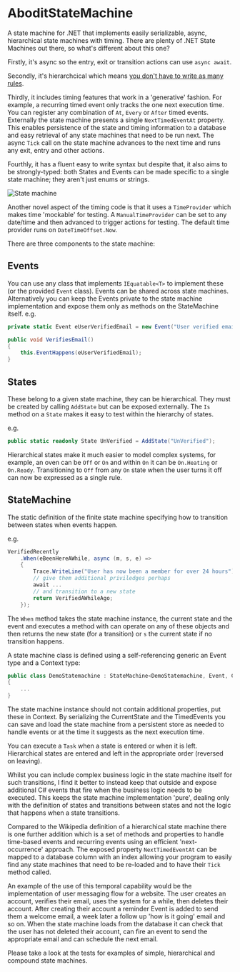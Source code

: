 AboditStateMachine
====

A state machine for .NET that implements easily serializable, async, hierarchical state machines with timing. There are plenty of .NET State Machines out there, so what's different about this one?

Firstly, it's async so the entry, exit or transition actions can use `async await`. 

Secondly, it's hierarchcical which means [you don't have to write as many rules](https://www.cis.upenn.edu/~lee/06cse480/lec-HSM.pdf).

Thirdly, it includes timing features that work in a 'generative' fashion. For example, a recurring timed event only tracks the one next execution time. You can register any combination of `At`, `Every` or `After` timed events. Externally the state machine presents a single `NextTimedEventAt` property. This enables persistence of the state and timing information to a database and easy retrieval of any state machines that need to be run next. The async `Tick` call on the state machine advances to the next time and runs any exit, entry and other actions.

Fourthly, it has a fluent easy to write syntax but despite that, it also aims to be strongly-typed: both States and Events can be made specific to a single state machine; they aren't just enums or strings.

![State machine](https://user-images.githubusercontent.com/347540/112415752-a1804380-8ce1-11eb-8897-2221d33769c8.png)

Another novel aspect of the timing code is that it uses a `TimeProvider` which makes time 'mockable' for testing. A `ManualTimeProvider` can be set to any date/time and then advanced to trigger actions for testing. The default time provider runs on `DateTimeOffset.Now`.

There are three components to the state machine:

Events
---

You can use any class that implements `IEquatable<T>` to implement these (or the provided `Event` class). Events can be shared across state machines. Alternatively you can keep the Events private to the state machine implementation and expose them only as methods on the StateMachine itself. e.g.

````csharp
private static Event eUserVerifiedEmail = new Event("User verified email");

public void VerifiesEmail()
{
    this.EventHappens(eUserVerifiedEmail);
}
````

States
---

These belong to a given state machine, they can be hierarchical. They must be created by calling `AddState` but can be exposed externally. The `Is` method on a `State` makes it easy to test within the hierarchy of states.

e.g.

````csharp
public static readonly State UnVerified = AddState("UnVerified");
````

Hierarchical states make it much easier to model complex systems, for example, an oven can be `Off` or `On` and within `On` it can be `On.Heating` or `On.Ready`. Transitioning to `Off` from any `On` state when the user turns it off can now be expressed as a single rule.

StateMachine
---

The static definition of the finite state machine specifying how to transition between states when events happen. 

e.g.

````csharp
VerifiedRecently
    .When(eBeenHereAWhile, async (m, s, e) =>
    {
        Trace.WriteLine("User has now been a member for over 24 hours");
        // give them additional priviledges perhaps
        await ...
        // and transition to a new state
        return VerifiedAWhileAgo;
    });
````

The `When` method takes the state machine instance, the current state and the event and executes a method with can operate on any of these objects and then returns the new state (for a transition) or `s` the current state if no transition happens.

A state machine class is defined using a self-referencing generic an Event type and a Context type:

````csharp
public class DemoStatemachine : StateMachine<DemoStatemachine, Event, Context>
{
    ...
}
````

The state machine instance should not contain additional properties, put these in Context. 
By serializing the CurrentState and the TimedEvents you can save and load the state machine from 
a persistent store as needed to handle events or at the time it suggests as the next execution time.

You can execute a `Task` when a state is entered or when it is left. Hierarchical states are entered and left in the appropriate order (reversed on leaving).

Whilst you can include complex business logic in the state machine itself for such transitions, I find it better to instead keep that outside and expose additional C# events that fire when the business logic needs to be executed. This keeps the state machine implementation 'pure', dealing only with  the definition of states and transitions between states and not the logic that happens when a state transitions.

Compared to the Wikipedia definition of a hierarchical state machine there is one further addition which is a set of methods and properties to handle time-based events and recurring events using an efficient 'next-occurrence' approach. The exposed property `NextTimedEventAt` can be mapped to a database column with an index allowing your program to easily find any state machines that need to be re-loaded and to have their `Tick` method called.

An example of the use of this temporal capability would be the implementation of user messaging flow for a website. The user creates an account, verifies their email, uses the system for a while, then deletes their account. After creating their account a reminder Event is added to send them a welcome email, a week later a follow up 'how is it going' email and so on. When the state machine loads from the database it can check that the user has not deleted their account, can fire an event to send the appropriate email and can schedule the next email.

Please take a look at the tests for examples of simple, hierarchical and compound state machines.
